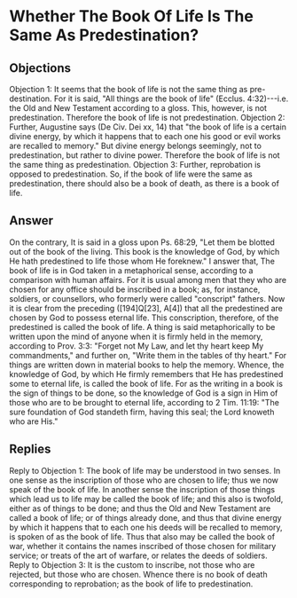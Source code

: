 # Whether The Book Of Life Is The Same As Predestination?
## Objections
Objection 1: It seems that the book of life is not the same thing as pre-destination. For it is said, "All things are the book of life" (Ecclus. 4:32)---i.e. the Old and New Testament according to a gloss. This, however, is not predestination. Therefore the book of life is not predestination.
Objection 2: Further, Augustine says (De Civ. Dei xx, 14) that "the book of life is a certain divine energy, by which it happens that to each one his good or evil works are recalled to memory." But divine energy belongs seemingly, not to predestination, but rather to divine power. Therefore the book of life is not the same thing as predestination.
Objection 3: Further, reprobation is opposed to predestination. So, if the book of life were the same as predestination, there should also be a book of death, as there is a book of life.
## Answer
On the contrary, It is said in a gloss upon Ps. 68:29, "Let them be blotted out of the book of the living. This book is the knowledge of God, by which He hath predestined to life those whom He foreknew."
I answer that, The book of life is in God taken in a metaphorical sense, according to a comparison with human affairs. For it is usual among men that they who are chosen for any office should be inscribed in a book; as, for instance, soldiers, or counsellors, who formerly were called "conscript" fathers. Now it is clear from the preceding ([194]Q[23], A[4]) that all the predestined are chosen by God to possess eternal life. This conscription, therefore, of the predestined is called the book of life. A thing is said metaphorically to be written upon the mind of anyone when it is firmly held in the memory, according to Prov. 3:3: "Forget not My Law, and let thy heart keep My commandments," and further on, "Write them in the tables of thy heart." For things are written down in material books to help the memory. Whence, the knowledge of God, by which He firmly remembers that He has predestined some to eternal life, is called the book of life. For as the writing in a book is the sign of things to be done, so the knowledge of God is a sign in Him of those who are to be brought to eternal life, according to 2 Tim. 11:19: "The sure foundation of God standeth firm, having this seal; the Lord knoweth who are His."
## Replies
Reply to Objection 1: The book of life may be understood in two senses. In one sense as the inscription of those who are chosen to life; thus we now speak of the book of life. In another sense the inscription of those things which lead us to life may be called the book of life; and this also is twofold, either as of things to be done; and thus the Old and New Testament are called a book of life; or of things already done, and thus that divine energy by which it happens that to each one his deeds will be recalled to memory, is spoken of as the book of life. Thus that also may be called the book of war, whether it contains the names inscribed of those chosen for military service; or treats of the art of warfare, or relates the deeds of soldiers.
Reply to Objection 3: It is the custom to inscribe, not those who are rejected, but those who are chosen. Whence there is no book of death corresponding to reprobation; as the book of life to predestination.